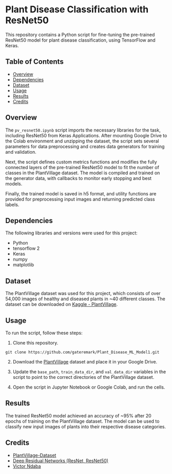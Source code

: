 # Plant Disease Classification with ResNet50

This repository contains a Python script for fine-tuning the pre-trained ResNet50 model for plant disease classification, using TensorFlow and Keras.

## Table of Contents
- [Overview](#overview)
- [Dependencies](#dependencies)
- [Dataset](#dataset)
- [Usage](#usage)
- [Results](#results)
- [Credits](#credits)

## Overview
The `pv_resnet50.ipynb` script imports the necessary libraries for the task, including ResNet50 from Keras Applications. After mounting Google Drive to the Colab environment and unzipping the dataset, the script sets several parameters for data preprocessing and creates data generators for training and validation.

Next, the script defines custom metrics functions and modifies the fully connected layers of the pre-trained ResNet50 model to fit the number of classes in the PlantVillage dataset. The model is compiled and trained on the generator data, with callbacks to monitor early stopping and best models.

Finally, the trained model is saved in h5 format, and utility functions are provided for preprocessing input images and returning predicted class labels.

## Dependencies
The following libraries and versions were used for this project:
- Python
- tensorflow 2
- Keras
- numpy
- matplotlib

## Dataset
The PlantVillage dataset was used for this project, which consists of over 54,000 images of healthy and diseased plants in ~40 different classes. The dataset can be downloaded on [Kaggle - PlantVillage](https://www.kaggle.com/datasets/abdallahalidev/plantvillage-dataset).

## Usage
To run the script, follow these steps:

1. Clone this repository.
```
git clone https://github.com/gateremark/Plant_Disease_ML_Model1.git
```

2. Download the [PlantVillage](https://www.kaggle.com/datasets/abdallahalidev/plantvillage-dataset) dataset and place it in your Google Drive.

3. Update the `base_path`, `train_data_dir`, and `val_data_dir` variables in the script to point to the correct directories of the PlantVillage dataset.

4. Open the script in Jupyter Notebook or Google Colab, and run the cells.

## Results
The trained ResNet50 model achieved an accuracy of ~95% after 20 epochs of training on the PlantVillage dataset. The model can be used to classify new input images of plants into their respective disease categories.

## Credits
- [PlantVillage-Dataset](https://www.kaggle.com/datasets/abdallahalidev/plantvillage-dataset)
- [Deep Residual Networks (ResNet, ResNet50)](https://viso.ai/deep-learning/resnet-residual-neural-network/)
- [Victor Ndaba](https://github.com/ndaba1)
